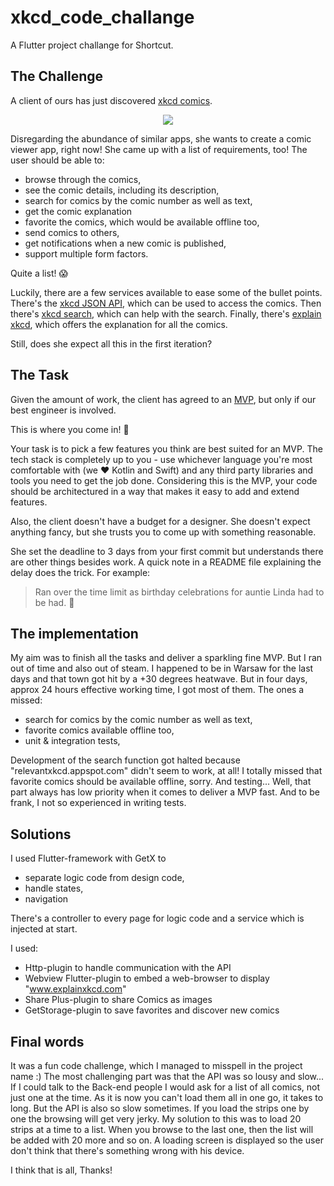 # xkcd_code_challange

A Flutter project challange for Shortcut.

## The Challenge

A client of ours has just discovered [xkcd comics](https://xkcd.com/).

<p align="center">
  <a href="https://www.xkcd.com/327/"><img src="https://imgs.xkcd.com/comics/exploits_of_a_mom.png"/></a>
</p>

Disregarding the abundance of similar apps, she wants to create a comic viewer app, right now! She came up with a list of requirements, too! The user should be able to:

- browse through the comics,
- see the comic details, including its description,
- search for comics by the comic number as well as text,
- get the comic explanation
- favorite the comics, which would be available offline too,
- send comics to others,
- get notifications when a new comic is published,
- support multiple form factors.

Quite a list! :scream:

Luckily, there are a few services available to ease some of the bullet points. There's the [xkcd JSON API](https://xkcd.com/json.html), which can be used to access the comics. Then there's [xkcd search](https://relevantxkcd.appspot.com/), which can help with the search. Finally, there's [explain xkcd](http://www.explainxkcd.com/), which offers the explanation for all the comics.

Still, does she expect all this in the first iteration?

## The Task

Given the amount of work, the client has agreed to an [MVP](https://en.wikipedia.org/wiki/Minimum_viable_product), but only if our best engineer is involved.

This is where you come in! :tada:

Your task is to pick a few features you think are best suited for an MVP. The tech stack is completely up to you - use whichever language you're most comfortable with (we :heart: Kotlin and Swift) and any third party libraries and tools you need to get the job done. Considering this is the MVP, your code should be architectured in a way that makes it easy to add and extend features.

Also, the client doesn't have a budget for a designer. She doesn't expect anything fancy, but she trusts you to come up with something reasonable.

She set the deadline to 3 days from your first commit but understands there are other things besides work. A quick note in a README file explaining the delay does the trick. For example:

> Ran over the time limit as birthday celebrations for auntie Linda had to be had. :beer:

## The implementation
My aim was to finish all the tasks and deliver a sparkling fine MVP. But I ran out of time and also out of steam. I happened to be in Warsaw for the last days and that town got hit by a +30 degrees heatwave. But in four days, approx 24 hours effective working time, I got most of them. The ones a missed:
- search for comics by the comic number as well as text,
- favorite comics available offline too,
- unit & integration tests,

Development of the search function got halted because "relevantxkcd.appspot.com" didn't seem to work, at all! I totally missed that favorite comics should be available offline, sorry. And testing... Well, that part always has low priority when it comes to deliver a MVP fast. And to be frank, I not so experienced in writing tests.

## Solutions
I used Flutter-framework with GetX to
- separate logic code from design code,
- handle states,
- navigation

There's a controller to every page for logic code and a service which is injected at start.

I used:
- Http-plugin to handle communication with the API
- Webview Flutter-plugin to embed a web-browser to display "www.explainxkcd.com"
- Share Plus-plugin to share Comics as images
- GetStorage-plugin to save favorites and discover new comics

## Final words

It was a fun code challenge, which I managed to misspell in the project name :)
The most challenging part was that the API was so lousy and slow... If I could talk to the Back-end people I would ask for a list of all comics, not just one at the time. As it is now you can't load them all in one go, it takes to long. But the API is also so slow sometimes. If you load the strips one by one the browsing will get very jerky. My solution to this was to load 20 strips at a time to a list. When you browse to the last one, then the list will be added with 20 more and so on. A loading screen is displayed so the user don't think that there's something wrong with his device.

I think that is all,
Thanks!
